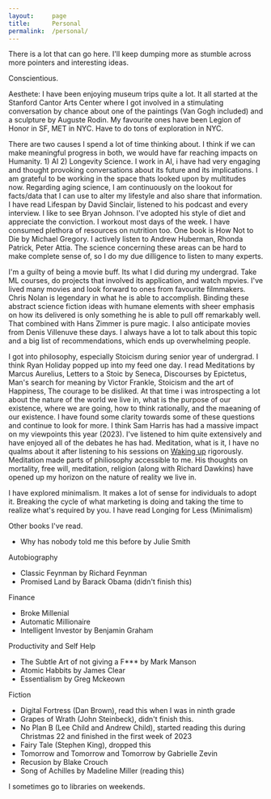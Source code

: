 ```yaml
---
layout:     page
title:      Personal
permalink:  /personal/
---
```


<style type="text/css">
    strong {
        color: #3498db;
        font-weight: 400;
    }
    blockquote {
        padding: 0px 23px;
    }
</style>


There is a lot that can go here. I'll keep dumping more as stumble across more pointers and interesting ideas.

Conscientious.

Aesthete: I have been enjoying museum trips quite a lot. It all started at the Stanford Cantor Arts Center where I got involved in a stimulating conversation by chance about one of the paintings (Van Gogh included) and a sculpture by Auguste Rodin. My favourite ones have been Legion of Honor in SF, MET in NYC. Have to do tons of exploration in NYC.

There are two causes I spend a lot of time thinking about. I think if we can make meaningful progress in both, we would have far reaching impacts on Humanity. 1) AI 2) Longevity Science. I work in AI, i have had very engaging and thought provoking conversations about its future and its implications. I am grateful to be working in the space thats looked upon by multitudes now. Regarding aging science, I am continuously on the lookout for facts/data that I can use to alter my lifestyle and also share that information. I have read Lifespan by David Sinclair, listened to his podcast and every interview. I like to see Bryan Johnson. I've adopted his style of diet and appreciate the conviction. I workout most days of the week. I have consumed plethora of resources on nutrition too. One book is How Not to Die by Michael Gregory. I actively listen to Andrew Huberman, Rhonda Patrick, Peter Attia. The science concerning these areas can be hard to make complete sense of, so I do my due dilligence to listen to many experts.

I'm a guilty of being a movie buff. Its what I did during my undergrad. Take ML courses, do projects that involved its application, and watch mpvies. I've lived many movies and look forward to ones from favourite filmmakers. Chris Nolan is legendary in what he is able to accomplish. Binding these abstract science fiction ideas with humane elements with sheer emphasis on how its delivered is only something he is able to pull off remarkably well. That combined with Hans Zimmer is pure magic. I also anticipate movies from Denis Villenuve these days. I always have a lot to talk about this topic and a big list of recommendations, which ends up overwhelming people. 

I got into philosophy, especially Stoicism during senior year of undergrad. I think Ryan Holiday popped up into my feed one day. I read Meditations by Marcus Aurelius, Letters to a Stoic by Seneca, Discourses by Epictetus, Man's search for meaning by Victor Frankle, Stoicism and the art of Happiness, The courage to be disliked. At that time i was introspecting a lot about the nature of the world we live in, what is the purpose of our existence, where we are going, how to think rationally, and the maeaning of our existence. I have found some clarity towards some of these questions and continue to look for more. I think Sam Harris has had a massive impact on my viewpoints this year (2023). I've listened to him quite extensively and have enjoyed all of the debates he has had. Meditation, what is it, I have no qualms about it after listening to his sessions on [Waking up](https://wakingup.com) rigorously. Meditation made parts of philiosophy accessible to me. His thoughts on mortality, free will, meditation, religion (along with Richard Dawkins) have opened up my horizon on the nature of reality we live in.

I have explored minimalism. It makes a lot of sense for individuals to adopt it. Breaking the cycle of what marketing is doing and taking the time to realize what's required by you. I have read Longing for Less (Minimalism)


Other books I've read.

- Why has nobody told me this before by Julie Smith

Autobiography
- Classic Feynman by Richard Feynman
- Promised Land by Barack Obama (didn't finish this)

Finance
- Broke Millenial
- Automatic Millionaire
- Intelligent Investor by Benjamin Graham

Productivity and Self Help
- The Subtle Art of not giving a F\*\*\* by Mark Manson
- Atomic Habbits by James Clear
- Essentialism by Greg Mckeown

Fiction
- Digital Fortress (Dan Brown), read this when I was in ninth grade
- Grapes of Wrath (John Steinbeck), didn't finish this. 
- No Plan B (Lee Child and Andrew Child), started reading this during Christmas 22 and finished in the first week of 2023
- Fairy Tale (Stephen King), dropped this
- Tomorrow and Tomorrow and Tomorrow by Gabrielle Zevin
- Recusion by Blake Crouch
- Song of Achilles by Madeline Miller (reading this)

I sometimes go to libraries on weekends.
